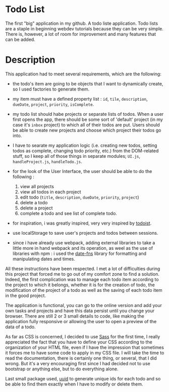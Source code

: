 # Todo List

The first "big" application in my github. A todo liste application. Todo lists are a staple in beginning webdev tutorials because they can be very simple. There is, however, a lot of room for improvement and many features that can be added.

# Description

This application had to meet several requirements, which are the following:

- the todo's item are going to be objects that I want to dynamically create, so I used factories to generate them.

- my item must have a defined property list : `id`, `tile`, `description`, `dueDate`, `project`, `priority`, `isComplete`.

- my todo list should habe projects or separate lists of todos. When a user first opens the app, there should be some sort of 'default' project (in my case it's `inbox` project) to which all of their todos are put. Users should be able to create new projects and choose which project their todos go into.

- I have to searate my application logic  (i.e. creating new todos, setting todos as complete, changing todo priority, etc.) from the DOM-related stuff, so I keep all of those things in separate modules; `UI.js`, `handleProject.js`, `handleTodo.js`.

- for the look of the User Interface, the user should be able to do the following :
  1. view all projects
  2. view all todos in each project
  3. edit todo (`title`, `description`, `dueDate`, `priority`, `project`)
  4. delete a todo
  5. delete a project
  6. complete a todo and see list of complete todo.

- for inspiration, i was greatly inspired, very very inspired by [todoist](https://todoist.com/app/today).

- use localStorage to save user's projects and todos between sessions.

- since i have already use webpack, adding external libraries to take a little more in hand webpack and its operation, as weel as the use of libraries with npm : i used the [date-fns](https://date-fns.org/) library for formatting and manipulating dates and times.

All these instructions have been respected. I met a lot of difficulties during this project that forced me to go out of my comfort zone to find a solution. Indeed, the first complication was to manage each todo item according to the project to which it belongs, whether it is for the creation of todo, the modification of the project of a todo as well as the saving of each todo item in the good project.

The application is functional, you can go to the online version and add your own tasks and projects and have this data persist until you change your browser. There are still 2 or 3 small details to code, like making the application fully responsive or allowing the user to open a preview of the data of a todo.

As far as CSS is concerned, I decided to use [Sass](https://sass-lang.com/) for the first time, I really appreciated the fact that you have to define your CSS according to the organization of your HTML file, even if I have the impression that sometimes it forces me to have some code to apply in my CSS file. I will take the time to read the documentation, there is certainly one thing, or several, that I did wrong. But it's a very encouraging first since I had decided not to use bootstrap or anything else, but to do everything alone.

Last small package used, [uuid](https://www.npmjs.com/package/uuid) to generate unique ids for each todo and so be able to find them exactly when I have to modify or delete them.